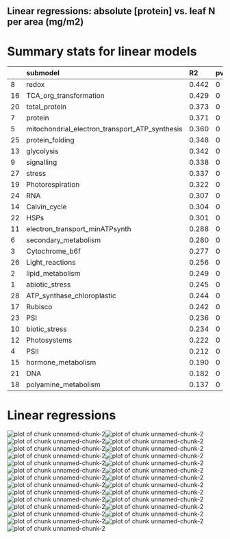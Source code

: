 ## Linear regressions: absolute [protein] vs. leaf N per area (mg/m2)

# Summary stats for linear models

|            |submodel                                                |R2             |pval          |p.adj          |
|:-----------|:-------------------------------------------------------|:--------------|:-------------|:--------------|
|8           |redox                                                   |0.442          |0             |0              |
|16          |TCA_org_transformation                                  |0.429          |0             |0              |
|20          |total_protein                                           |0.373          |0             |0              |
|7           |protein                                                 |0.371          |0             |0              |
|5           |mitochondrial_electron_transport_ATP_synthesis          |0.360          |0             |0              |
|25          |protein_folding                                         |0.348          |0             |0              |
|13          |glycolysis                                              |0.342          |0             |0              |
|9           |signalling                                              |0.338          |0             |0              |
|27          |stress                                                  |0.337          |0             |0              |
|19          |Photorespiration                                        |0.322          |0             |0              |
|24          |RNA                                                     |0.307          |0             |0              |
|14          |Calvin_cycle                                            |0.304          |0             |0              |
|22          |HSPs                                                    |0.301          |0             |0              |
|11          |electron_transport_minATPsynth                          |0.288          |0             |0              |
|6           |secondary_metabolism                                    |0.280          |0             |0              |
|3           |Cytochrome_b6f                                          |0.277          |0             |0              |
|26          |Light_reactions                                         |0.256          |0             |0              |
|2           |lipid_metabolism                                        |0.249          |0             |0              |
|1           |abiotic_stress                                          |0.245          |0             |0              |
|28          |ATP_synthase_chloroplastic                              |0.244          |0             |0              |
|17          |Rubisco                                                 |0.242          |0             |0              |
|23          |PSI                                                     |0.236          |0             |0              |
|10          |biotic_stress                                           |0.234          |0             |0              |
|12          |Photosystems                                            |0.222          |0             |0              |
|4           |PSII                                                    |0.212          |0             |0              |
|15          |hormone_metabolism                                      |0.190          |0             |0              |
|21          |DNA                                                     |0.182          |0             |0              |
|18          |polyamine_metabolism                                    |0.137          |0             |0              |

# Linear regressions

![plot of chunk unnamed-chunk-2](figure/unnamed-chunk-2-1.png)![plot of chunk unnamed-chunk-2](figure/unnamed-chunk-2-2.png)![plot of chunk unnamed-chunk-2](figure/unnamed-chunk-2-3.png)![plot of chunk unnamed-chunk-2](figure/unnamed-chunk-2-4.png)![plot of chunk unnamed-chunk-2](figure/unnamed-chunk-2-5.png)![plot of chunk unnamed-chunk-2](figure/unnamed-chunk-2-6.png)![plot of chunk unnamed-chunk-2](figure/unnamed-chunk-2-7.png)![plot of chunk unnamed-chunk-2](figure/unnamed-chunk-2-8.png)![plot of chunk unnamed-chunk-2](figure/unnamed-chunk-2-9.png)![plot of chunk unnamed-chunk-2](figure/unnamed-chunk-2-10.png)![plot of chunk unnamed-chunk-2](figure/unnamed-chunk-2-11.png)![plot of chunk unnamed-chunk-2](figure/unnamed-chunk-2-12.png)![plot of chunk unnamed-chunk-2](figure/unnamed-chunk-2-13.png)![plot of chunk unnamed-chunk-2](figure/unnamed-chunk-2-14.png)![plot of chunk unnamed-chunk-2](figure/unnamed-chunk-2-15.png)![plot of chunk unnamed-chunk-2](figure/unnamed-chunk-2-16.png)![plot of chunk unnamed-chunk-2](figure/unnamed-chunk-2-17.png)![plot of chunk unnamed-chunk-2](figure/unnamed-chunk-2-18.png)![plot of chunk unnamed-chunk-2](figure/unnamed-chunk-2-19.png)![plot of chunk unnamed-chunk-2](figure/unnamed-chunk-2-20.png)![plot of chunk unnamed-chunk-2](figure/unnamed-chunk-2-21.png)![plot of chunk unnamed-chunk-2](figure/unnamed-chunk-2-22.png)![plot of chunk unnamed-chunk-2](figure/unnamed-chunk-2-23.png)![plot of chunk unnamed-chunk-2](figure/unnamed-chunk-2-24.png)![plot of chunk unnamed-chunk-2](figure/unnamed-chunk-2-25.png)![plot of chunk unnamed-chunk-2](figure/unnamed-chunk-2-26.png)![plot of chunk unnamed-chunk-2](figure/unnamed-chunk-2-27.png)
